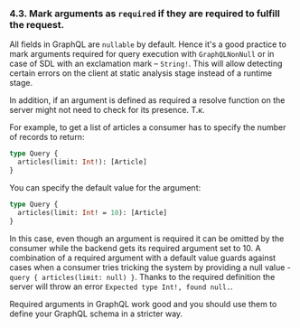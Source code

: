 ### 4.3. Mark arguments as `required` if they are required to fulfill the request.

All fields in GraphQL are `nullable` by default. Hence it's a good practice to mark arguments required for query execution with `GraphQLNonNull` or in case of SDL with an exclamation mark – `String!`. This will allow detecting certain errors on the client at static analysis stage instead of a runtime stage.

In addition, if an argument is defined as required a resolve function on the server might not need to check for its presence. Т.к.

For example, to get a list of articles a consumer has to specify the number of records to return:

```graphql
type Query {
  articles(limit: Int!): [Article]
}
```

You can specify the default value for the argument:

```graphql
type Query {
  articles(limit: Int! = 10): [Article]
}
```

In this case, even though an argument is required it can be omitted by the consumer while the backend gets its required argument set to 10. A combination of a required argument with a default value guards against cases when a consumer tries tricking the system by providing a null value - `query { articles(limit: null) }`. Thanks to the required definition the server will throw an error `Expected type Int!, found null.`.

Required arguments in GraphQL work good and you should use them to define your GraphQL schema in a stricter way.
